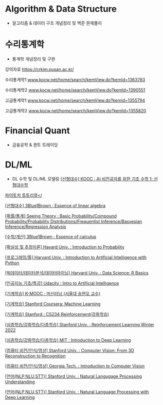 # Algorithm & Data Structure
* 알고리즘 & 데이터 구조 개념정리 및 백준 문제풀이 

# 수리통계학 
* 통계학 개념정리 및 구현

강의자료 https://crkim.pusan.ac.kr/

수리통계학1 www.kocw.net/home/search/kemView.do?kemId=1363783

수리통계학2 www.kocw.net/home/search/kemView.do?kemId=1390551

고급통계학1 www.kocw.net/home/search/kemView.do?kemId=1355794

고급통계학2 www.kocw.net/home/search/kemView.do?kemId=1355820


# Financial Quant
* 금융공학 & 퀀트 트레이딩



# DL/ML
* DL 수학 및 DL/ML 모델링
<a href="https://kooc.kaist.ac.kr/mathforai/joinLectures/74606">[선형대수] KOOC : AI 비전공자를 위한 기초 수학 1: 선형대수학</a>

<a href="https://tutorials.pytorch.kr/recipes/recipes_index.html">파이토치 튜토리얼</

<a href="https://www.youtube.com/playlist?list=PLZHQObOWTQDPD3MizzM2xVFitgF8hE_ab">[선형대수] 3Blue1Brown : Essence of linear algebra</a>

<a href="https://seeing-theory.brown.edu/index.html#firstPage">[확률/통계] Seeing Theory : Basic Probability/Compound Probability/Probability Distributions/Frequentist Inference/Basyesian Inference/Regression Analysis</a>

<a href="https://www.youtube.com/playlist?list=PLZHQObOWTQDMsr9K-rj53DwVRMYO3t5Yr">[수학/계산] 3Blue1Brown : Essence of calculus</a>

<a href="https://pll.harvard.edu/course/introduction-probability-edx?delta=1">[확실성 및 추정이론] Havard Univ. : Introduction to Probability</a>

<a href="https://pll.harvard.edu/course/cs50s-introduction-artificial-intelligence-python?delta=0">[프로그래밍/툴] Harvard Univ. : Introduction to Artificial Intelligence with Python</a>

<a href="https://pll.harvard.edu/course/data-science-r-basics?delta=2">[빅데이터/데이터분석/데이터마이닝] Harvard Univ. : Data Science: R Basics</a>

<a href="https://www.udacity.com/course/intro-to-artificial-intelligence--cs271">[인공지능 기초/특강] Udacity : Intro to Artificial Intelligence</a>

<a href="http://www.kmooc.kr/courses/course-v1:SNUk+SNU050_011k+2020_T2/about">[기계학습] K-MOOC : 머신러닝 (서울대 송현오 교수)</a>

<a href="https://www.coursera.org/learn/machine-learning">[기계학습] Stanford Coursera: Machine Learning</a>


<a href="https://www.youtube.com/watch?v=FgzM3zpZ55o&list=PLoROMvodv4rOSOPzutgyCTapiGlY2Nd8u">[기계학습] Stanford : CS234 Reinforcement(강화학습)</a>

<a href="https://web.stanford.edu/class/cs234/">[심층학습/강화학습/다층학습] Stanford Univ. : Reinforcement Learning Winter 2022</a>

<a href="http://introtodeeplearning.com/?fbclid=IwAR2lJl7dG7rODvm16HDeLGGMAqc68p0Z3uSBzNqvYM2GPvO8FinJ-mM9Cpk">[심층학습/강화학습/다층학습] MIT : Introduction to Deep Learning</a>

<a href="https://web.stanford.edu/class/cs231a/">[컴퓨터 비전/인식/영상] Stanford Univ. : Computer Vision: From 3D Reconstruction to Recognition</a>

<a href="https://omscs.gatech.edu/cs-6476-computer-vision">[컴퓨터 비전/인식/영상] Georgia Tech. : Introduction to Computer Vision</a>

<a href="http://web.stanford.edu/class/cs224u/">[언어(NLP,NLU,STT)] Stanford Univ. : Natural Langugage Processing Understanding</a>

<a href="http://web.stanford.edu/class/cs224n/index.html#schedule">[언어(NLP,NLU,STT)] Stanford Univ. : Natural Language Processing with Deep Learning</a>

